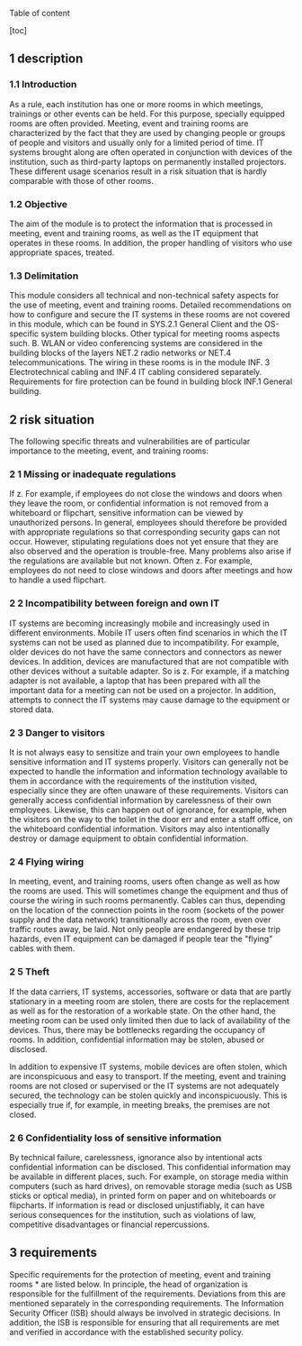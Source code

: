 Table of content

[toc]
 
1 description
--------------

### 1.1 Introduction

As a rule, each institution has one or more rooms in which meetings, trainings or other events can be held. For this purpose, specially equipped rooms are often provided. Meeting, event and training rooms are characterized by the fact that they are used by changing people or groups of people and visitors and usually only for a limited period of time. IT systems brought along are often operated in conjunction with devices of the institution, such as third-party laptops on permanently installed projectors. These different usage scenarios result in a risk situation that is hardly comparable with those of other rooms.

### 1.2 Objective

The aim of the module is to protect the information that is processed in meeting, event and training rooms, as well as the IT equipment that operates in these rooms. In addition, the proper handling of visitors who use appropriate spaces, treated.

### 1.3 Delimitation

This module considers all technical and non-technical safety aspects for the use of meeting, event and training rooms. Detailed recommendations on how to configure and secure the IT systems in these rooms are not covered in this module, which can be found in SYS.2.1 General Client and the OS-specific system building blocks. Other typical for meeting rooms aspects such. B. WLAN or video conferencing systems are considered in the building blocks of the layers NET.2 radio networks or NET.4 telecommunications. The wiring in these rooms is in the module INF. 3 Electrotechnical cabling and INF.4 IT cabling considered separately. Requirements for fire protection can be found in building block INF.1 General building.

2 risk situation
-----------------

The following specific threats and vulnerabilities are of particular importance to the meeting, event, and training rooms:

### 2 1 Missing or inadequate regulations

If z. For example, if employees do not close the windows and doors when they leave the room, or confidential information is not removed from a whiteboard or flipchart, sensitive information can be viewed by unauthorized persons. In general, employees should therefore be provided with appropriate regulations so that corresponding security gaps can not occur. However, stipulating regulations does not yet ensure that they are also observed and the operation is trouble-free. Many problems also arise if the regulations are available but not known. Often z. For example, employees do not need to close windows and doors after meetings and how to handle a used flipchart.

### 2 2 Incompatibility between foreign and own IT

IT systems are becoming increasingly mobile and increasingly used in different environments. Mobile IT users often find scenarios in which the IT systems can not be used as planned due to incompatibility. For example, older devices do not have the same connectors and connectors as newer devices. In addition, devices are manufactured that are not compatible with other devices without a suitable adapter. So is z. For example, if a matching adapter is not available, a laptop that has been prepared with all the important data for a meeting can not be used on a projector. In addition, attempts to connect the IT systems may cause damage to the equipment or stored data.

### 2 3 Danger to visitors
It is not always easy to sensitize and train your own employees to handle sensitive information and IT systems properly. Visitors can generally not be expected to handle the information and information technology available to them in accordance with the requirements of the institution visited, especially since they are often unaware of these requirements. Visitors can generally access confidential information by carelessness of their own employees. Likewise, this can happen out of ignorance, for example, when the visitors on the way to the toilet in the door err and enter a staff office, on the whiteboard confidential information. Visitors may also intentionally destroy or damage equipment to obtain confidential information.

### 2 4 Flying wiring

In meeting, event, and training rooms, users often change as well as how the rooms are used. This will sometimes change the equipment and thus of course the wiring in such rooms permanently. Cables can thus, depending on the location of the connection points in the room (sockets of the power supply and the data network) transitionally across the room, even over traffic routes away, be laid. Not only people are endangered by these trip hazards, even IT equipment can be damaged if people tear the "flying" cables with them.

### 2 5 Theft

If the data carriers, IT systems, accessories, software or data that are partly stationary in a meeting room are stolen, there are costs for the replacement as well as for the restoration of a workable state. On the other hand, the meeting room can be used only limited then due to lack of availability of the devices. Thus, there may be bottlenecks regarding the occupancy of rooms. In addition, confidential information may be stolen, abused or disclosed.

In addition to expensive IT systems, mobile devices are often stolen, which are inconspicuous and easy to transport. If the meeting, event and training rooms are not closed or supervised or the IT systems are not adequately secured, the technology can be stolen quickly and inconspicuously. This is especially true if, for example, in meeting breaks, the premises are not closed.

### 2 6 Confidentiality loss of sensitive information

By technical failure, carelessness, ignorance also by intentional acts confidential information can be disclosed. This confidential information may be available in different places, such. For example, on storage media within computers (such as hard drives), on removable storage media (such as USB sticks or optical media), in printed form on paper and on whiteboards or flipcharts. If information is read or disclosed unjustifiably, it can have serious consequences for the institution, such as violations of law, competitive disadvantages or financial repercussions.

3 requirements
---------------

Specific requirements for the protection of meeting, event and training rooms * are listed below. In principle, the head of organization is responsible for the fulfillment of the requirements. Deviations from this are mentioned separately in the corresponding requirements. The Information Security Officer (ISB) should always be involved in strategic decisions. In addition, the ISB is responsible for ensuring that all requirements are met and verified in accordance with the established security policy.
